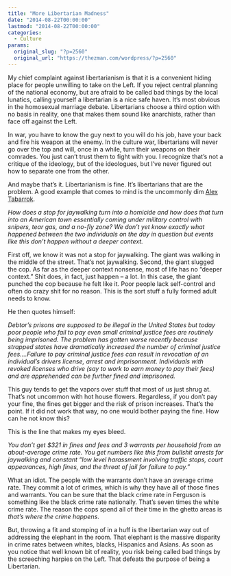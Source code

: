 ```yaml
---
title: "More Libertarian Madness"
date: "2014-08-22T00:00:00"
lastmod: "2014-08-22T00:00:00"
categories:
  - Culture
params:
  original_slug: "?p=2560"
  original_url: "https://thezman.com/wordpress/?p=2560"
---
```


My chief complaint against libertarianism is that it is a convenient
hiding place for people unwilling to take on the Left. If you reject
central planning of the national economy, but are afraid to be called
bad things by the local lunatics, calling yourself a libertarian is a
nice safe haven. It’s most obvious in the homosexual marriage debate.
Libertarians choose a third option with no basis in reality, one that
makes them sound like anarchists, rather than face off against the Left.

In war, you have to know the guy next to you will do his job, have your
back and fire his weapon at the enemy. In the culture war, libertarians
will never go over the top and will, once in a while, turn their weapons
on their comrades. You just can’t trust them to fight with you. I
recognize that’s not a critique of the ideology, but of the ideologues,
but I’ve never figured out how to separate one from the other.

And maybe that’s it. Libertarianism is fine. It’s libertarians that are
the problem. A good example that comes to mind is the uncommonly dim
[Alex
Tabarrok](http://marginalrevolution.com/marginalrevolution/2014/08/ferguson-and-the-debtors-prison.html).

*How does a stop for jaywalking turn into a homicide and how does that
turn into an American town essentially coming under military control
with snipers, tear gas, and a no-fly zone? We don’t yet know exactly
what happened between the two individuals on the day in question but
events like this don’t happen without a deeper context.*

First off, we know it was not a stop for jaywalking. The giant was
walking in the middle of the street. That’s not jaywalking. Second, the
giant slugged the cop. As far as the deeper context nonsense, most of
life has no “deeper context.” Shit does, in fact, just happen – a lot.
In this case, the giant punched the cop because he felt like it. Poor
people lack self-control and often do crazy shit for no reason. This is
the sort stuff a fully formed adult needs to know.

He then quotes himself:

*Debtor’s prisons are supposed to be illegal in the United States but
today poor people who fail to pay even small criminal justice fees are
routinely being imprisoned. The problem has gotten worse recently
because strapped states have dramatically increased the number of
criminal justice fees….Failure to pay criminal justice fees can result
in revocation of an individual’s drivers license, arrest and
imprisonment. Individuals with revoked licenses who drive (say to work
to earn money to pay their fees) and are apprehended can be further
fined and imprisoned.*

This guy tends to get the vapors over stuff that most of us just shrug
at. That’s not uncommon with hot house flowers. Regardless, if you don’t
pay your fine, the fines get bigger and the risk of prison increases.
That’s the point. If it did not work that way, no one would bother
paying the fine. How can he not know this?

This is the line that makes my eyes bleed.

*You don’t get $321 in fines and fees and 3 warrants per household from
an about-average crime rate. You get numbers like this from bullshit
arrests for jaywalking and constant “low level harassment involving
traffic stops, court appearances, high fines, and the threat of jail for
failure to pay.”*

What an idiot. The people with the warrants don’t have an average crime
rate. They commit a lot of crimes, which is why they have all of those
fines and warrants. You can be sure that the black crime rate in
Ferguson is something like the black crime rate nationally. That’s seven
times the white crime rate. The reason the cops spend all of their time
in the ghetto areas is *that’s where the crime happens*.

But, throwing a fit and stomping of in a huff is the libertarian way out
of addressing the elephant in the room. That elephant is the massive
disparity in crime rates between whites, blacks, Hispanics and Asians.
As soon as you notice that well known bit of reality, you risk being
called bad things by the screeching harpies on the Left. That defeats
the purpose of being a Libertarian.

